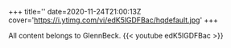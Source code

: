 +++
title=''
date=2020-11-24T21:00:13Z
cover='https://i.ytimg.com/vi/edK5lGDFBac/hqdefault.jpg'
+++

All content belongs to GlennBeck.
{{< youtube edK5lGDFBac >}}
